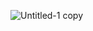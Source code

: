 ![Untitled-1 copy](https://github.com/JiSeungHyeon/sports/assets/141790390/fc2bf369-8fc7-44bf-bcec-0462c303605b)
